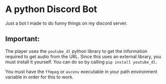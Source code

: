 # A python Discord Bot
Just a bot I made to do funny things on my discord server.

## Important:
The player uses the `youtube_dl` python library to get the information required to get audio from the URL. Since this uses an external library, you must install it yourself. You can do so by calling `pip install youtube_dl`.

You must have the `ffmpeg` or `avconv` executable in your path environment variable in order for this to work.